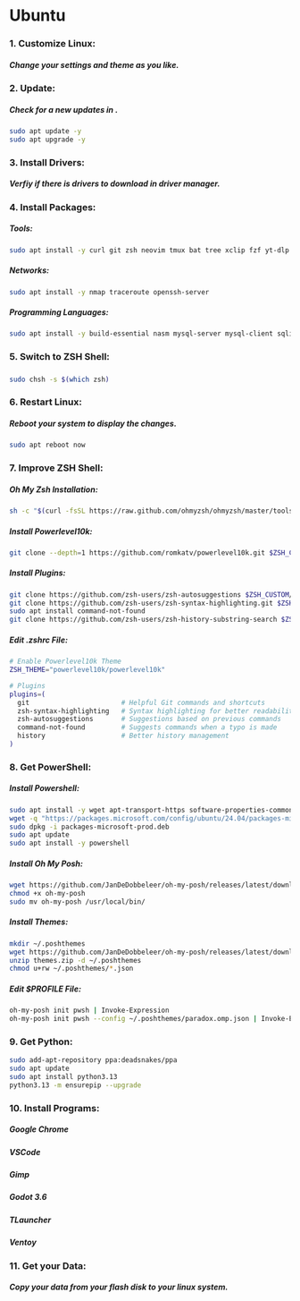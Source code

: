 # Ubuntu
### 1. Customize Linux:
##### Change your settings and theme as you like.
### 2. Update:
##### Check for a new updates in .
```bash
sudo apt update -y
sudo apt upgrade -y
```
### 3. Install Drivers:
##### Verfiy if there is drivers to download in driver manager.
### 4. Install Packages:
##### Tools:
```bash
sudo apt install -y curl git zsh neovim tmux bat tree xclip fzf yt-dlp
```
##### Networks:
```bash
sudo apt install -y nmap traceroute openssh-server
```
##### Programming Languages:
```bash
sudo apt install -y build-essential nasm mysql-server mysql-client sqlite3 nodejs npm default-jdk php apache2 ruby-full docker.io perl yara jq
```
### 5. Switch to ZSH Shell:
##### 
```bash
sudo chsh -s $(which zsh)
```
### 6. Restart Linux:
##### Reboot your system to display the changes.
```bash
sudo apt reboot now
```
### 7. Improve ZSH Shell:
##### Oh My Zsh Installation:
```bash
sh -c "$(curl -fsSL https://raw.github.com/ohmyzsh/ohmyzsh/master/tools/install.sh)"
```
##### Install Powerlevel10k:
```bash
git clone --depth=1 https://github.com/romkatv/powerlevel10k.git $ZSH_CUSTOM/themes/powerlevel10k
```
##### Install Plugins:
```bash
git clone https://github.com/zsh-users/zsh-autosuggestions $ZSH_CUSTOM/plugins/zsh-autosuggestions
git clone https://github.com/zsh-users/zsh-syntax-highlighting.git $ZSH_CUSTOM/plugins/zsh-syntax-highlighting
sudo apt install command-not-found
git clone https://github.com/zsh-users/zsh-history-substring-search $ZSH_CUSTOM/plugins/zsh-history-substring-search
```
##### Edit .zshrc File:
```bash
# Enable Powerlevel10k Theme
ZSH_THEME="powerlevel10k/powerlevel10k"

# Plugins
plugins=(
  git                       # Helpful Git commands and shortcuts
  zsh-syntax-highlighting   # Syntax highlighting for better readability
  zsh-autosuggestions       # Suggestions based on previous commands
  command-not-found         # Suggests commands when a typo is made
  history                   # Better history management
)
```
### 8. Get PowerShell:
##### Install Powershell:
```bash
sudo apt install -y wget apt-transport-https software-properties-common
wget -q "https://packages.microsoft.com/config/ubuntu/24.04/packages-microsoft-prod.deb"
sudo dpkg -i packages-microsoft-prod.deb
sudo apt update
sudo apt install -y powershell
```
##### Install Oh My Posh:
```bash
wget https://github.com/JanDeDobbeleer/oh-my-posh/releases/latest/download/posh-linux-amd64 -O oh-my-posh
chmod +x oh-my-posh
sudo mv oh-my-posh /usr/local/bin/
```
##### Install Themes:
```bash
mkdir ~/.poshthemes
wget https://github.com/JanDeDobbeleer/oh-my-posh/releases/latest/download/themes.zip
unzip themes.zip -d ~/.poshthemes
chmod u+rw ~/.poshthemes/*.json
```
##### Edit $PROFILE File:
```bash
oh-my-posh init pwsh | Invoke-Expression
oh-my-posh init pwsh --config ~/.poshthemes/paradox.omp.json | Invoke-Expression
```
### 9. Get Python:
```bash
sudo add-apt-repository ppa:deadsnakes/ppa
sudo apt update
sudo apt install python3.13
python3.13 -m ensurepip --upgrade
```
### 10. Install Programs:
##### Google Chrome
##### VSCode
##### Gimp
##### Godot 3.6
##### TLauncher
##### Ventoy
### 11. Get your Data:
##### Copy your data from your flash disk to your linux system.

